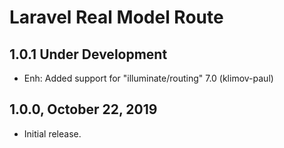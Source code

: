 Laravel Real Model Route
========================

1.0.1 Under Development
-----------------------

- Enh: Added support for "illuminate/routing" 7.0 (klimov-paul)


1.0.0, October 22, 2019
-----------------------

- Initial release.
